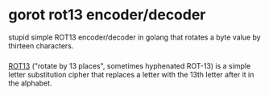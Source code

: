 # gorot rot13 encoder/decoder

stupid simple ROT13 encoder/decoder in golang that rotates a byte value by thirteen characters.

### 
   [ROT13][rot13] ("rotate by 13 places", sometimes hyphenated ROT-13) is a simple letter substitution cipher that replaces a letter with the 13th letter after it in the alphabet. 

[rot13]: https://en.wikipedia.org/wiki/ROT13